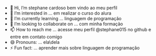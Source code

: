 - 👋 Hi, I’m stephane cardoso bem vindo ao meu perfil
- 👀 I’m interested in ... em realizar o curso do alura
- 🌱 I’m currently learning ... linguagem de programação
- 💞️ I’m looking to collaborate on ... com minha formação
- 📫 How to reach me ... acesse meu perfil @stephane015 no github e entre em contato comigo
- 😄 Pronouns: ... ela\dela
- ⚡ Fun fact: ... aprender mais sobre linguagem de programação

<!---
stephane015/stephane015 is a ✨ special ✨ repository because its `README.md` (this file) appears on your GitHub profile.
You can click the Preview link to take a look at your changes.
--->
